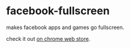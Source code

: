 # facebook-fullscreen


makes facebook apps and games go fullscreen.

check it out [on chrome web store][1]. 



[1]: https://chrome.google.com/webstore/detail/facebook-games-fullscreen/jikcjejmdpihdjdgdajjclcpofcaeaie
